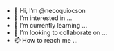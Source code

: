 - 👋 Hi, I’m @necoquiocson
- 👀 I’m interested in ...
- 🌱 I’m currently learning ...
- 💞️ I’m looking to collaborate on ...
- 📫 How to reach me ...

<!---
necoquiocson/necoquiocson is a ✨ special ✨ repository because its `README.md` (this file) appears on your GitHub profile.
You can click the Preview link to take a look at your changes.
--->
